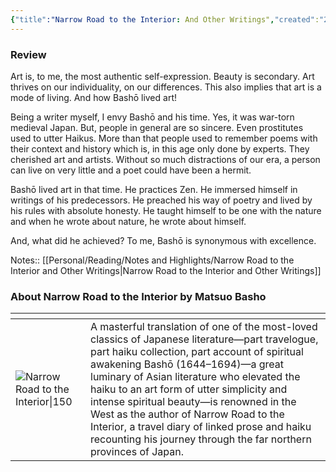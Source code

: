```yaml
---
{"title":"Narrow Road to the Interior: And Other Writings","created":"2021-06-25T00:00:00+06:00","updated":"2023-01-03T21:25:36+06:00","read_at":["2021-06-26T00:00:00+06:00"],"read_count":1,"authors":["Matsuo Bashō","Sam Hamill"],"isbn10":1570627169,"status":"Read","rating":5,"reviewed":true,"dg-publish":true,"cover":"http://books.google.com/books/content?id=1L6SDwAAQBAJ&printsec=frontcover&img=1&zoom=1&edge=curl&source=gbs_api","tags":["history","japanese","travel","poetry","medieval","bestreads"],"permalink":"/personal/reading/books/read/narrow-road-to-the-interior-and-other-writings-by-matsuo-basho/","dgPassFrontmatter":true}
---
```


### Review
Art is, to me, the most authentic self-expression. Beauty is secondary. Art thrives on our individuality, on our differences. This also implies that art is a mode of living. And how Bashō lived art!  
  
Being a writer myself, I envy Bashō and his time. Yes, it was war-torn medieval Japan. But, people in general are so sincere. Even prostitutes used to utter Haikus. More than that people used to remember poems with their context and history which is, in this age only done by experts. They cherished art and artists. Without so much distractions of our era, a person can live on very little and a poet could have been a hermit.  
  
Bashō lived art in that time. He practices Zen. He immersed himself in writings of his predecessors. He preached his way of poetry and lived by his rules with absolute honesty. He taught himself to be one with the nature and when he wrote about nature, he wrote about himself.  
  
And, what did he achieved? To me, Bashō is synonymous with excellence.

Notes:: [[Personal/Reading/Notes and Highlights/Narrow Road to the Interior and Other Writings\|Narrow Road to the Interior and Other Writings]]

### About Narrow Road to the Interior by Matsuo Basho
| <!-- -->                                                                                                                                             | <!-- -->                                                                                                                                                                                                                                                                                                                                                                                                                                                                                                                                                                                                                                                                                                                                                                                                                                                                                                                                                                                                                                                                                                                                                                                                                                                                                                                                                                                                                                |
| ---------------------------------------------------------------------------------------------------------------------------------------------------- | --------------------------------------------------------------------------------------------------------------------------------------------------------------------------------------------------------------------------------------------------------------------------------------------------------------------------------------------------------------------------------------------------------------------------------------------------------------------------------------------------------------------------------------------------------------------------------------------------------------------------------------------------------------------------------------------------------------------------------------------------------------------------------------------------------------------------------------------------------------------------------------------------------------------------------------------------------------------------------------------------------------------------------------------------------------------------------------------------------------------------------------------------------------------------------------------------------------------------------------------------------------------------------------------------------------------------------------------------------------------------------------------------------------------------------------- |
| ![Narrow Road to the Interior\|150](http://books.google.com/books/content?id=1L6SDwAAQBAJ&printsec=frontcover&img=1&zoom=1&edge=curl&source=gbs_api) | A masterful translation of one of the most-loved classics of Japanese literature—part travelogue, part haiku collection, part account of spiritual awakening Bashō (1644–1694)—a great luminary of Asian literature who elevated the haiku to an art form of utter simplicity and intense spiritual beauty—is renowned in the West as the author of Narrow Road to the Interior, a travel diary of linked prose and haiku recounting his journey through the far northern provinces of Japan.|
